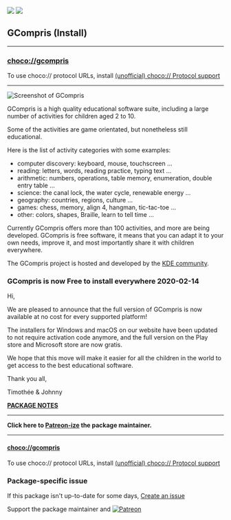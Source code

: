 [![](https://img.shields.io/chocolatey/v/gcompris?color=green&label=gcompris)](https://chocolatey.org/packages/gcompris) [![](https://img.shields.io/chocolatey/dt/gcompris)](https://chocolatey.org/packages/gcompris)

## GCompris (Install)

---

### [choco://gcompris](choco://gcompris)
To use choco:// protocol URLs, install [(unofficial) choco:// Protocol support ](https://chocolatey.org/packages/choco-protocol-support)

---

![Screenshot of GCompris](https://gcompris.net/screenshots_qt/small/root.png)

GCompris is a high quality educational software suite, including a large number of activities for children aged 2 to 10.

Some of the activities are game orientated, but nonetheless still educational.

Here is the list of activity categories with some examples:

* computer discovery: keyboard, mouse, touchscreen ...
* reading: letters, words, reading practice, typing text ...
* arithmetic: numbers, operations, table memory, enumeration, double entry table ...
* science: the canal lock, the water cycle, renewable energy ...
* geography: countries, regions, culture ...
* games: chess, memory, align 4, hangman, tic-tac-toe ...
* other: colors, shapes, Braille, learn to tell time ...

Currently GCompris offers more than 100 activities, and more are being developed. GCompris is free software, it means that you can adapt it to your own needs, improve it, and most importantly share it with children everywhere.

The GCompris project is hosted and developed by the [KDE community](https://www.kde.org/).

### GCompris is now Free to install everywhere 2020-02-14 

Hi,

We are pleased to announce that the full version of GCompris is now available at no cost for every supported platform!

The installers for Windows and macOS on our website have been updated to not require activation code anymore, and the full version on the Play store and Microsoft store are now gratis.

We hope that this move will make it easier for all the children in the world to get access to the best educational software.


Thank you all,

Timothée & Johnny

**[PACKAGE NOTES](https://github.com/bcurran3/ChocolateyPackages/blob/master/gcompris/readme.md)**
    

---

**Click here to [Patreon-ize](https://www.patreon.com/bcurran3) the package maintainer.**

---

#### [choco://gcompris](choco://gcompris)
To use choco:// protocol URLs, install [(unofficial) choco:// Protocol support ](https://chocolatey.org/packages/choco-protocol-support)

### Package-specific issue
If this package isn't up-to-date for some days, [Create an issue](https://github.com/tunisiano187/Chocolatey-packages/issues/new/choose)

Support the package maintainer and [![Patreon](https://cdn.jsdelivr.net/gh/tunisiano187/Chocolatey-packages@d15c4e19c709e7148588d4523ffc6dd3cd3c7e5e/icons/patreon.png)](https://www.patreon.com/tunisiano)
